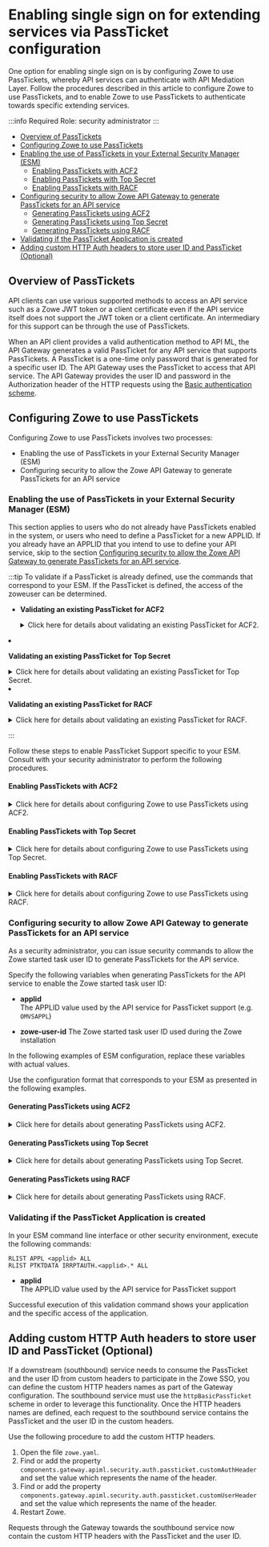 # Enabling single sign on for extending services via PassTicket configuration

One option for enabling single sign on is by configuring Zowe to use PassTickets, whereby API services can authenticate with API Mediation Layer. Follow the procedures described in this article to configure Zowe to use PassTickets, and to enable Zowe to use PassTickets to authenticate towards specific extending services.

:::info Required Role: security administrator
:::

- [Overview of PassTickets](#overview-of-passtickets)
- [Configuring Zowe to use PassTickets](#configuring-zowe-to-use-passtickets)
- [Enabling the use of PassTickets in your External Security Manager (ESM)](#enabling-the-use-of-passtickets-in-your-external-security-manager-esm)
  - [Enabling PassTickets with ACF2](#enabling-passtickets-with-acf2)
  - [Enabling PassTickets with Top Secret](#enabling-passtickets-with-top-secret)
  - [Enabling PassTickets with RACF](#enabling-passtickets-with-racf)
- [Configuring security to allow Zowe API Gateway to generate PassTickets for an API service](#configuring-security-to-allow-zowe-api-gateway-to-generate-passtickets-for-an-api-service)
  - [Generating PassTickets using ACF2](#generating-passtickets-using-acf2)
  - [Generating PassTickets using Top Secret](#generating-passtickets-using-top-secret)
  - [Generating PassTickets using RACF](#generating-passtickets-using-racf)
- [Validating if the PassTicket Application is created](#validating-if-the-passticket-application-is-created)
- [Adding custom HTTP Auth headers to store user ID and PassTicket (Optional)](#adding-custom-http-auth-headers-to-store-user-id-and-passticket-optional)

## Overview of PassTickets

API clients can use various supported methods to access an API service such as a Zowe JWT token or a client certificate even if the API service itself does not support the JWT token or a client certificate. An intermediary for this support can be through the use of PassTickets.

When an API client provides a valid authentication method to API ML, the API Gateway generates a valid PassTicket for any API service that supports PassTickets. A PassTicket is a one-time only password that is generated for a specific user ID.
The API Gateway uses the PassTicket to access that API service.
The API Gateway provides the user ID and password in the Authorization header of the HTTP requests using the
[Basic authentication scheme](https://developer.mozilla.org/en-US/docs/Web/HTTP/Authentication#Basic_authentication_scheme).

## Configuring Zowe to use PassTickets

Configuring Zowe to use PassTickets involves two processes:

- Enabling the use of PassTickets in your External Security Manager (ESM)
- Configuring security to allow the Zowe API Gateway to generate PassTickets for an API service

### Enabling the use of PassTickets in your External Security Manager (ESM)

This section applies to users who do not already have PassTickets enabled in the system, or users who need to define a PassTicket for a new APPLID. If you already have an APPLID that you intend to use to define your API service, skip to the section [Configuring security to allow the Zowe API Gateway to generate PassTickets for an API service](#configuring-security-to-allow-zowe-api-gateway-to-generate-passtickets-for-an-api-service).

:::tip
To validate if a PassTicket is already defined, use the commands that correspond to your ESM. If the PassTicket is defined, the access of the zoweuser can be determined.

- **Validating an existing PassTicket for ACF2**

    <details>

    <summary>Click here for details about validating an existing PassTicket for ACF2.</summary>

    In your ESM command line interface or other security environment, execute the following commands:

    ```
    SET RESOURCE(SAF)
    LIST LIKE(-)

    SET RESOURCE(SAF)
    LIST LIKE(<applid>-)

    SET PROFILE(PTKTDATA) DIVISION(SSIGNON)
    LIST LIKE(<applid>-)

    SET RESOURCE(PTK)
    LIST LIKE(IRRPTAUTH-)
    ```

  - **`-`**  
    A wildcard symbol that lists all resources

  - **`<applid>-`**  
    Lists everything related to specified applid in a resource (in this case, SAF), or specified in a profile (in this case, PTKTDATA)

    </details>

- **Validating an existing PassTicket for Top Secret**

    <details>

    <summary>Click here for details about validating an existing PassTicket for Top Secret.</summary>

    In your ESM command line interface or other security environment, execute the following commands:

    ```
    TSS WHOHAS APPL(<applid>)
    TSS WHOHAS PTKTDATA(<applid>)
    TSS WHOHAS PTKTDATA(IRRPTAUTH.<applid>.)
    ```

  - **`.`**  
    A wildcard symbol that lists all resources

  - **`IRRPTAUTH.<applid>.`**  
    Returns everything about the specified applid for IRRPTAUTH

    </details>

- **Validating an existing PassTicket for RACF**

    <details>

    <summary>Click here for details about validating an existing PassTicket for RACF.</summary>

    In your ESM command line interface or other security environment, execute the following commands:

    ```rac
    RLIST APPL * ALL 
    RLIST APPL <applid> ALL  
    RLIST PTKTDATA <applid> SSIGNON ALL
    RLIST PTKTDATA IRRPTAUTH.<applid>.* ALL 
    ```

    Ensure that you validate PKTDATA access for APPL.

  - **`*`**  
    A wildcard symbol that resturns all resources

  - **`RLIST PTKTDATA <applid> SSIGNON ALL`**  
    Validates all applid for PTKDATA class

  - **`RLIST PTKTDATA IRRPTAUTH.<applid>.* ALL`**  
    Validates all applid permissions for PTKDATA class

    </details>

:::

Follow these steps to enable PassTicket Support specific to your ESM. Consult with your security administrator to perform the following procedures.

#### Enabling PassTickets with ACF2

<details>

<summary> Click here for details about configuring Zowe to use PassTickets using ACF2. </summary>

1. In your ESM command line interface or other security environment, define the application session key by entering the following commands, if the session key is not already defined.

```acf2
SET PROFILE(PTKTDATA) DIV(SSIGNON)
INSERT <applid> SSKEY(<key-description>)
F ACF2,REBUILD(PTK),CLASS(P)
```

- **applid**  
Specifies the application ID used for PassTicket validation to authenticate connections to the server.

- **key-description**  
 Specifies the secured sign-on hexadecimal application key of 16 hexadecimal digits (8-byte or 64-bit key). Each application key must be the same on all systems in the configuration and the values must be kept secret and secured.

2. Complete the PassTicket setup by entering the following commands:

```acf2
F ACF2,REBUILD(PTK),CLASS(P)
```

The PassTicket record is now active in the system.

3. Enable the started task user ID to generate PassTickets for the application by entering commands similar to the following:

```
SET RESOURCE(PTK) 
RECKEY IRRPTAUTH ADD(applid.userid UID(<userid>) SERVICE(UPDATE,READ) ALLOW)
```

- `<userid>`  
Specifies the Zowe server user ID

You configured Zowe to use PassTickets using ACF2.

</details>

#### Enabling PassTickets with Top Secret

<details>

<summary> Click here for details about configuring Zowe to use PassTickets using Top Secret.</summary>

Before you begin this procedure, verify that the `PTKTDATA` class and ownership for the PassTicket resource (`IRRPTAUT`) have not already been defined.

1. Update the resource descriptor table (RDT) to define the `PTKTDATA` class by entering the following commands:

:::note
The PTKTDATA resource is not a predefined class.
:::

```tss
TSS ADDTO(RDT) RESCLASS(PTKTDATA) RESCODE(n) ACLST(ALL,READ,UPDATE) MAXLEN(37) 
```

The PTKTDATA resource is added to the RDT.

:::note
Include `RESCODE(n)` in the range of 101 to 13F to make `PTKTDATA` a prefixed resource class.
:::

2. Assign ownership for the PassTicket resource (`IRRPTAUT`). Execute the following commands:

```tss
TSS ADDTO(department) PTKTDATA(IRRPTAUT) 
```

3. Define PassTicket for application ID _applid_

```tss
TSS ADDTO(NDT) PSTKAPPL(<applid>) SESSKEY(<key-description>)
```

- **applid**  
Specifies the application ID used for PassTicket validation to authenticate connections to the server.

- **key-description**
 Specifies the secured sign-on hexadecimal application key of 16 hexadecimal digits (8-byte or 64-bit key). Each application key must be the same on all systems in the configuration and the values must be kept secret and secured.

4. Permit access to the PassTicket resource defined in the previous step for the LDAP Server by executing the following command:

```tss
TSS PERMIT(<stc-userid>) PTKTDATA(IRRPTAUTH.applid) ACCESS(UPDATE)
```

- **stc-userid**  
Specifies the ACID that you created when you created LDAP Server started task User IDs. The parameter is "CALDAP" by default.

You configured Zowe to use PassTickets using Top Secret.

</details>

#### Enabling PassTickets with RACF

<details>

<summary> Click here for details about configuring Zowe to use PassTickets using RACF.</summary>

1. Activate the `PTKTDATA` class, which encompasses all profiles containing PassTicket information.

In your ESM command line interface or other security environment, execute the following command:

```racf
SETROPTS CLASSACT(PTKTDATA) RACLIST(PTKTDATA)
```

2. Specify the application ID requiring access through PassTicket for the ZOWE server with the following commands:

```racf
RDEFINE APPL <applid> UACC(READ)
SETROPTS CLASSACT(APPL)
SETROPTS GENERIC(PTKTDATA)
```

- ***applid**  
A one to 8 character name designated for the application.

:::note
This name is usually provided by the site security administrator.
:::

3. Define the profile for the application with the following command:

```racf
RDEFINE PTKTDATA <applid> UACC(NONE) SSIGNON(KEYMASKED(<key-description>))
```

- **key-description**  
 Specifies the secured sign-on hexadecimal application key of 16 hexadecimal digits (8-byte or 64-bit key). Each application key must be the same on all systems in the configuration and the values must be kept secret and secured.

Replace `key-description` with the application name defined previously.

4. Allow the application ID (_applid_) to use PassTickets:

```racf
PERMIT IRRPTAUTH.applid.* CLASS(PTKTDATA) ACCESS(UPDATE) ID(userid)
```

- **userid**  
Specifies the value of the LDAP Server started task.

5. Refresh the RACF PTKTDATA definition with the new profile:

```racf
SETROPTS RACLIST(PTKTDATA) REFRESH
```

You configured Zowe to use PassTickets using RACF.

</details>

### Configuring security to allow Zowe API Gateway to generate PassTickets for an API service

As a security administrator, you can issue security commands to allow the Zowe started task user ID to generate PassTickets for the API service.

Specify the following variables when generating PassTickets for the API service to enable the Zowe started task user ID:

- **applid**  
The APPLID value used by the API service for PassTicket support (e.g. `OMVSAPPL`)

- **zowe-user-id**
The Zowe started task user ID used during the Zowe installation

In the following examples of ESM configuration, replace these variables with actual values.

Use the configuration format that corresponds to your ESM as presented in the following examples.

#### Generating PassTickets using ACF2

<details>

<summary> Click here for details about generating PassTickets using ACF2. </summary>

Grant the Zowe started task user ID permission to generate PassTickets for users of the API service.

**Example:**

```acf
ACF
SET RESOURCE(PTK)
RECKEY IRRPTAUTH ADD(<applid>.- UID(<zowe-user-id>) SERVICE(UPDATE,READ) ALLOW)
F ACF2,REBUILD(PTK),CLASS(P)
END
```

</details>

#### Generating PassTickets using Top Secret

<details>

<summary>Click here for details about generating PassTickets using Top Secret.</summary>

Grant the Zowe started task user ID permission to generate PassTickets for users of the API service.

**Example:**

```markup
TSS PERMIT(<zowe-user-id>) PTKTDATA(IRRPTAUTH.<applid>.) ACCESS(READ,UPDATE)
TSS REFRESH
```

</details>

#### Generating PassTickets using RACF

<details>

<summary> Click here for details about generating PassTickets using RACF.</summary>

Grant the Zowe started task user ID permission to generate PassTickets for users of the API service.

**Example:**

```racf
PERMIT IRRPTAUTH.<applid>.* CL(PTKTDATA) ID(<zowe-user-id>) ACCESS(UPDATE)
SETROPTS RACLIST(PTKTDATA) REFRESH
```

</details>

### Validating if the PassTicket Application is created

In your ESM command line interface or other security environment, execute the following commands:

```racf
RLIST APPL <applid> ALL
RLIST PTKTDATA IRRPTAUTH.<applid>.* ALL
```

- **applid**  
The APPLID value used by the API service for PassTicket support

Successful execution of this validation command shows your application and the specific access of the application.

## Adding custom HTTP Auth headers to store user ID and PassTicket (Optional)

If a downstream (southbound) service needs to consume the PassTicket and the user ID from custom headers to participate in the Zowe SSO, you can define the custom HTTP headers names as part of the Gateway configuration.
The southbound service must use the `httpBasicPassTicket` scheme in order to leverage this functionality. Once the HTTP headers names are defined, each request to the southbound service contains the PassTicket and the user ID in the custom headers.

Use the following procedure to add the custom HTTP headers.

1. Open the file `zowe.yaml`.
2. Find or add the property `components.gateway.apiml.security.auth.passticket.customAuthHeader` and set the value which represents the name of the header.
3. Find or add the property `components.gateway.apiml.security.auth.passticket.customUserHeader` and set the value which represents the name of the header.
4. Restart Zowe.

Requests through the Gateway towards the southbound service now contain the custom HTTP headers with the PassTicket and the user ID.
